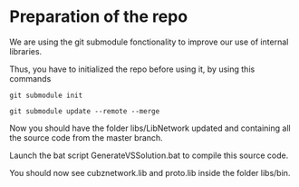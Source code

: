 # Preparation of the repo

We are using the git submodule fonctionality to improve our use of internal libraries.

Thus, you have to initialized the repo before using it, by using this commands

```git submodule init```

```git submodule update --remote --merge```

Now you should have the folder libs/LibNetwork updated and containing all the source code from the master branch.

Launch the bat script GenerateVSSolution.bat to compile this source code.

You should now see cubznetwork.lib and proto.lib inside the folder libs/bin.

